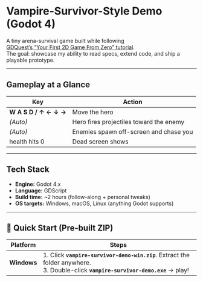 # Vampire-Survivor-Style Demo (Godot 4)

A tiny arena-survival game built while following  
[GDQuest’s “Your First 2D Game From Zero” tutorial](https://www.gdquest.com/library/first_2d_game_godot4_vampire_survivor/).  
The goal: showcase my ability to read specs, extend code, and ship a playable prototype.

---

## Gameplay at a Glance
| Key | Action |
|-----|--------|
| **W A S D / ↑ ← ↓ →** | Move the hero |
| *(Auto)* | Hero fires projectiles toward the enemy |
| *(Auto)* | Enemies spawn off-screen and chase you |
| health hits 0 | Dead screen shows|

---

## Tech Stack
* **Engine:** Godot 4.x  
* **Language:** GDScript  
* **Build time:** ~2 hours (follow-along + personal tweaks)
* **OS targets:** Windows, macOS, Linux (anything Godot supports)

---

## 🔰 Quick Start (Pre-built ZIP)

| Platform | Steps |
|----------|-------|
| **Windows** | 1. Click **`vampire-survivor-demo-win.zip`**. Extract the folder anywhere.<br>3. Double-click **`vampire-survivor-demo.exe`** → play! |
